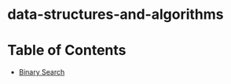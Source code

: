 # data-structures-and-algorithms

# Table of Contents

- [Binary Search](javascript/challenges/array-binary-search/array-binary-search.js)